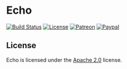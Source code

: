 # Echo

[![Build Status](https://travis-ci.org/LXGaming/Echo.svg?branch=master)](https://travis-ci.org/LXGaming/Echo)
[![License](https://lxgaming.github.io/badges/License-Apache%202.0-blue.svg)](https://www.apache.org/licenses/LICENSE-2.0)
[![Patreon](https://lxgaming.github.io/badges/Patreon-donate-yellow.svg)](https://www.patreon.com/lxgaming)
[![Paypal](https://lxgaming.github.io/badges/Paypal-donate-yellow.svg)](https://www.paypal.com/cgi-bin/webscr?cmd=_s-xclick&hosted_button_id=CZUUA6LE7YS44&item_name=Echo+(from+GitHub.com))

## License
Echo is licensed under the [Apache 2.0](https://www.apache.org/licenses/LICENSE-2.0) license.